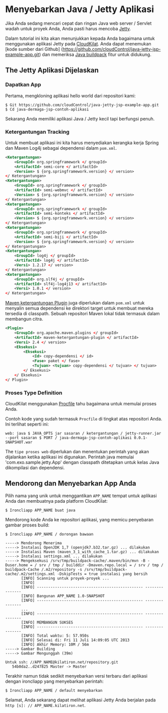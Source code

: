 # Menyebarkan Java / Jetty Aplikasi

Jika Anda sedang mencari cepat dan ringan Java web server / Servlet wadah untuk proyek Anda, Anda pasti harus mencoba [Jetty].

Dalam tutorial ini kita akan menunjukkan kepada Anda bagaimana untuk menggunakan aplikasi Jetty pada [CloudKilat]. Anda dapat menemukan [kode sumber dari Github] (https://github.com/cloudControl/java-jetty-jsp-example-app.git) dan memeriksa [Java buildpack] fitur untuk didukung.


## The Jetty Aplikasi Dijelaskan
### Dapatkan App
Pertama, mengkloning aplikasi hello world dari repositori kami:

~~~ Pesta
$ Git https://github.com/cloudControl/java-jetty-jsp-example-app.git
$ Cd java-dermaga-jsp-contoh-aplikasi
~~~

Sekarang Anda memiliki aplikasi Java / Jetty kecil tapi berfungsi penuh.


### Ketergantungan Tracking
Untuk membuat aplikasi ini kita harus menyediakan kerangka kerja Spring dan Maven Log4j sebagai dependensi dalam `pom.xml`.
~~~ Xml
<Ketergantungan>
    <GroupId> org.springframework </ groupId>
    <ArtifactId> semi-core </ artifactId>
    <Version> $ {org.springframework.version} </ version>
</ Ketergantungan>
<Ketergantungan>
    <GroupId> org.springframework </ groupId>
    <ArtifactId> semi-webmvc </ artifactId>
    <Version> $ {org.springframework.version} </ version>
</ Ketergantungan>
<Ketergantungan>
    <GroupId> org.springframework </ groupId>
    <ArtifactId> semi-konteks </ artifactId>
    <Version> $ {org.springframework.version} </ version>
</ Ketergantungan>
<Ketergantungan>
    <GroupId> org.springframework </ groupId>
    <ArtifactId> semi-biji </ artifactId>
    <Version> $ {org.springframework.version} </ version>
</ Ketergantungan>
<Ketergantungan>
    <GroupId> log4j </ groupId>
    <ArtifactId> log4j </ artifactId>
    <Versi> 1.2.17 </ version>
</ Ketergantungan>
<Ketergantungan>
    <GroupId> org.slf4j </ groupId>
    <ArtifactId> slf4j-log4j13 </ artifactId>
    <Versi> 1.0.1 </ version>
</ Ketergantungan>
~~~

[Maven ketergantungan Plugin] juga diperlukan dalam `pom.xml` untuk menyalin semua dependensi ke direktori target untuk membuat mereka tersedia di classpath. Sebuah repositori Maven lokal tidak termasuk dalam membangun citra.

~~~ Xml
<Plugin>
    <GroupId> org.apache.maven.plugins </ groupId>
    <ArtifactId> maven-ketergantungan-plugin </ artifactId>
    <Versi> 2.4 </ version>
    <Eksekusi>
        <Eksekusi>
            <Id> copy-dependensi </ id>
            <Fase> paket </ fase>
            <Tujuan> <tujuan> copy-dependensi </ tujuan> </ tujuan>
        </ Eksekusi>
    </ Eksekusi>
</ Plugin>
~~~

### Proses Type Definition
CloudKilat menggunakan [Procfile] tahu bagaimana untuk memulai proses Anda.

Contoh kode yang sudah termasuk `Procfile` di tingkat atas repositori Anda. Ini terlihat seperti ini:

~~~
web: java $ JAVA_OPTS jar sasaran / ketergantungan / jetty-runner.jar --port sasaran $ PORT / java-dermaga-jsp-contoh-aplikasi 0.0.1-SNAPSHOT.war
~~~

The `tipe proses web` diperlukan dan menentukan perintah yang akan dijalankan ketika aplikasi ini digunakan.
Perintah java memulai 'com.exo.sample.jetty.App' dengan classpath ditetapkan untuk kelas Java dikompilasi dan dependensi.

## Mendorong dan Menyebarkan App Anda
Pilih nama yang unik untuk menggantikan `APP_NAME` tempat untuk aplikasi Anda dan membuatnya pada platform CloudKilat:

~~~ Pesta
$ Ironcliapp APP_NAME buat java
~~~

Mendorong kode Anda ke repositori aplikasi, yang memicu penyebaran gambar proses build:


~~~ Pesta
$ Ironcliapp APP_NAME / dorongan bawaan

-----> Mendorong Menerima
-----> Instalasi OpenJDK 1,7 (openjdk7.b32.tar.gz) ... dilakukan
-----> Instalasi Maven (maven_3_1_with_cache_1.tar.gz) ... dilakukan
-----> Instalasi settings.xml ... dilakukan
-----> Mengeksekusi /srv/tmp/buildpack-cache/.maven/bin/mvn -B -Duser.home = / srv / tmp / builddir -Dmaven.repo.local = / srv / tmp / buildpack-Cache /.m2/repository -s /srv/tmp/buildpack-cache/.m2/settings.xml -DskipTests = true instalasi yang bersih
       [INFO] Scanning untuk proyek-proyek ...
       [INFO]
       [INFO] ----------------------------------------------- ---------------
       [INFO] Bangunan APP_NAME 1.0-SNAPSHOT
       [INFO] ----------------------------------------------- ---------------
       ...
       [INFO] ----------------------------------------------- ---------------
       [INFO] MEMBANGUN SUKSES
       [INFO] ----------------------------------------------- ---------------
       [INFO] Total waktu: 5: 57.950s
       [INFO] Selesai di: Fri 11 Juli 14:09:05 UTC 2013
       [INFO] Akhir Memory: 10M / 56m
-----> Gambar Building
-----> Gambar Mengunggah (39m)

Untuk ssh: //APP_NAME@kilatiron.net/repository.git
   54b0da2..d247825 Master -> Master
~~~

Terakhir namun tidak sedikit menyebarkan versi terbaru dari aplikasi dengan ironcliapp yang menyebarkan perintah:

~~~ Pesta
$ Ironcliapp APP_NAME / default menyebarkan
~~~

Selamat, Anda sekarang dapat melihat aplikasi Jetty Anda berjalan pada `http [s]: // APP_NAME.kilatiron.net`.

[Jetty]: http://jetty.codehaus.org/jetty/
[CloudKilat]: http://www.cloudkilat.com/
[Java buildpack]: https://github.com/cloudControl/buildpack-java
[CloudKilat-baris perintah-client]: /Platform%20Documentaion.md/#command-line-client-web-console-and-api
[Git klien]: http://git-scm.com/
[Maven ketergantungan Plugin]: http://maven.apache.org/plugins/maven-dependency-plugin/
[Procfile]: /Platform%20Documentaion.md/#buildpacks-and-the-procfile
